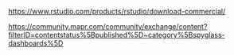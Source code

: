
https://www.rstudio.com/products/rstudio/download-commercial/

https://community.mapr.com/community/exchange/content?filterID=contentstatus%5Bpublished%5D~category%5Bspyglass-dashboards%5D




